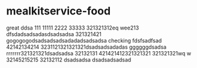 # mealkitservice-food
great
ddsa
111
11111
2222
33333
321321312eq  wee213
dfsdadsadsadasdsadsadsa
321321421
gogogogodsadsadsadsadadadsadsadsa
checking
fdsfsadfsad
42142134214
3231121321321321dsadsadsadadas
ggggggdsadsa
rrrrrrr321321321dsadsadsa
32132131
421421412321321321
321321321wq  w
32145215215
32132112
dsadsadsa
dsadsadsadsad
